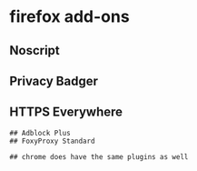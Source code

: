 # firefox add-ons
## Noscript
## Privacy Badger
## HTTPS Everywhere
~~~## Certificate Patrol~~~
## Adblock Plus
## FoxyProxy Standard

## chrome does have the same plugins as well
